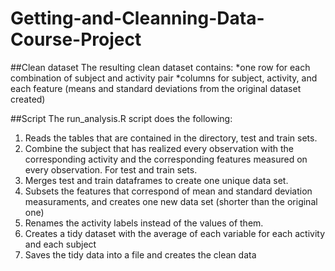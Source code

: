 Getting-and-Cleanning-Data-Course-Project
=========================================
##Clean dataset
The resulting clean dataset contains:
*one row for each combination of subject and activity pair 
*columns for subject, activity, and each feature (means and standard deviations from the original dataset created)


##Script
The run_analysis.R script does the following:

1. Reads the tables that are contained in the directory, test and train sets.
2. Combine the subject that has realized every observation with the corresponding activity and the corresponding features measured on every observation. For test and train sets.
3. Merges test and train dataframes to create one unique data set.
4. Subsets the features that correspond of mean and standard deviation measuraments, and creates one new data set (shorter than the original one)
5. Renames the activity labels instead of the values of them.
6. Creates a tidy dataset with the average of each variable for each activity and each subject
7. Saves the tidy data into a file and creates the clean data
